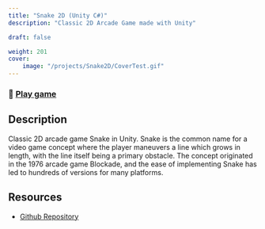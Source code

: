 ```yaml
---
title: "Snake 2D (Unity C#)"
description: "Classic 2D Arcade Game made with Unity"

draft: false

weight: 201
cover:
    image: "/projects/Snake2D/CoverTest.gif"
---
```


### 🔗 [Play game](https://ferruizgimenez.github.io/Snake/)

## Description
Classic 2D arcade game Snake in Unity. Snake is the common name for a video game concept where the player maneuvers a line which grows in length, with the line itself being a primary obstacle. The concept originated in the 1976 arcade game Blockade, and the ease of implementing Snake has led to hundreds of versions for many platforms.

## Resources

- [Github Repository](https://github.com/FerRuizGimenez/Snake2D)

